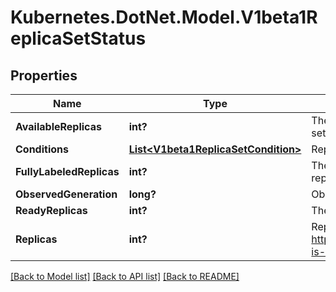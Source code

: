 # Kubernetes.DotNet.Model.V1beta1ReplicaSetStatus
## Properties

Name | Type | Description | Notes
------------ | ------------- | ------------- | -------------
**AvailableReplicas** | **int?** | The number of available replicas (ready for at least minReadySeconds) for this replica set. | [optional] 
**Conditions** | [**List&lt;V1beta1ReplicaSetCondition&gt;**](V1beta1ReplicaSetCondition.md) | Represents the latest available observations of a replica set&#39;s current state. | [optional] 
**FullyLabeledReplicas** | **int?** | The number of pods that have labels matching the labels of the pod template of the replicaset. | [optional] 
**ObservedGeneration** | **long?** | ObservedGeneration reflects the generation of the most recently observed ReplicaSet. | [optional] 
**ReadyReplicas** | **int?** | The number of ready replicas for this replica set. | [optional] 
**Replicas** | **int?** | Replicas is the most recently oberved number of replicas. More info: https://kubernetes.io/docs/concepts/workloads/controllers/replicationcontroller/#what-is-a-replicationcontroller | 

[[Back to Model list]](../README.md#documentation-for-models) [[Back to API list]](../README.md#documentation-for-api-endpoints) [[Back to README]](../README.md)

